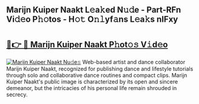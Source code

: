 ## Marijn Kuiper Naakt L𝚎a𝚔ed N𝚞𝚍e - Part-RFn Vi𝚍𝚎o P𝚑𝚘tos - H𝚘𝚝 O𝚗𝚕yf𝚊ns L𝚎a𝚔s nIFxy

# <h2><a href="http://kfadx8u.oniu.top/?m=Marijn+Kuiper+Naakt">🔗👉 🔴 Marijn Kuiper Naakt P𝚑ot𝚘𝚜 V𝚒d𝚎o</a></h2>

[![Marijn Kuiper Naakt Nu𝚍e𝚜](https://i.imgur.com/0qMVB7G.gif)](http://kfadx8u.oniu.top/?m=Marijn+Kuiper+Naakt)
Web-based artist and dance collaborator Marijn Kuiper Naakt, recognized for publishing dance and lifestyle tutorials through solo and collaborative dance routines and compact clips. Marijn Kuiper Naakt's public image is characterized by its open and sincere demeanor, but the intricacies of his personal life remain shrouded in secrecy.  
